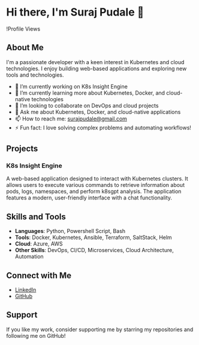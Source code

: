 # Hi there, I'm Suraj Pudale 👋

!Profile Views

## About Me

I'm a passionate developer with a keen interest in Kubernetes and cloud technologies. I enjoy building web-based applications and exploring new tools and technologies.

- 🔭 I’m currently working on K8s Insight Engine
- 🌱 I’m currently learning more about Kubernetes, Docker, and cloud-native technologies
- 👯 I’m looking to collaborate on DevOps and cloud projects
- 💬 Ask me about Kubernetes, Docker, and cloud-native applications
- 📫 How to reach me: surajpudale@gmail.com
- ⚡ Fun fact: I love solving complex problems and automating workflows!

## Projects

### K8s Insight Engine
A web-based application designed to interact with Kubernetes clusters. It allows users to execute various commands to retrieve information about pods, logs, namespaces, and perform k8sgpt analysis. The application features a modern, user-friendly interface with a chat functionality.

## Skills and Tools

- **Languages**: Python, Powershell Script, Bash
- **Tools**: Docker, Kubernetes, Ansible, Terraform, SaltStack, Helm
- **Cloud**: Azure, AWS
- **Other Skills**: DevOps, CI/CD, Microservices, Cloud Architecture, Automation

## Connect with Me

- [LinkedIn](https://www.linkedin.com/in/suraj-pudale-2a730921/)
- [GitHub](https://github.com/surajpudale)

## Support

If you like my work, consider supporting me by starring my repositories and following me on GitHub!